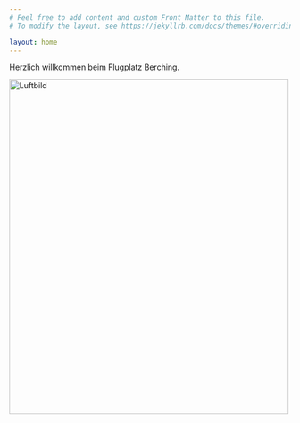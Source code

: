 ```yaml
---
# Feel free to add content and custom Front Matter to this file.
# To modify the layout, see https://jekyllrb.com/docs/themes/#overriding-theme-defaults

layout: home
---
```

Herzlich willkommen beim Flugplatz Berching.

<img src="../assets/Luftbild1.jpg" alt="Luftbild" width="500" height="600">

